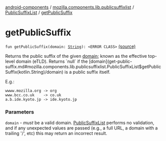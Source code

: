 [android-components](../../index.md) / [mozilla.components.lib.publicsuffixlist](../index.md) / [PublicSuffixList](index.md) / [getPublicSuffix](./get-public-suffix.md)

# getPublicSuffix

`fun getPublicSuffix(domain: `[`String`](https://kotlinlang.org/api/latest/jvm/stdlib/kotlin/-string/index.html)`): <ERROR CLASS>` [(source)](https://github.com/mozilla-mobile/android-components/blob/master/components/lib/publicsuffixlist/src/main/java/mozilla/components/lib/publicsuffixlist/PublicSuffixList.kt#L102)

Returns the public suffix of the given [domain](get-public-suffix.md#mozilla.components.lib.publicsuffixlist.PublicSuffixList$getPublicSuffix(kotlin.String)/domain); known as the effective top-level domain (eTLD). Returns `null`
if the [domain](get-public-suffix.md#mozilla.components.lib.publicsuffixlist.PublicSuffixList$getPublicSuffix(kotlin.String)/domain) is a public suffix itself.

E.g.:

```
wwww.mozilla.org -> org
www.bcc.co.uk    -> co.uk
a.b.ide.kyoto.jp -> ide.kyoto.jp
```

### Parameters

`domain` - *must* be a valid domain. [PublicSuffixList](index.md) performs no validation, and if any unexpected values
are passed (e.g., a full URL, a domain with a trailing '/', etc) this may return an incorrect result.